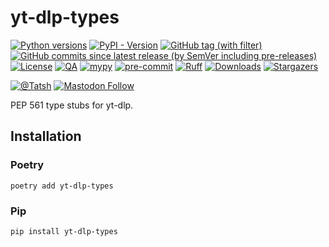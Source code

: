 # yt-dlp-types

[![Python versions](https://img.shields.io/pypi/pyversions/yt-dlp-types.svg?color=blue&logo=python&logoColor=white)](https://www.python.org/)
[![PyPI - Version](https://img.shields.io/pypi/v/yt-dlp-types)](https://pypi.org/project/yt-dlp-types/)
[![GitHub tag (with filter)](https://img.shields.io/github/v/tag/Tatsh/yt-dlp-types)](https://github.com/Tatsh/yt-dlp-types/tags)
[![GitHub commits since latest release (by SemVer including pre-releases)](https://img.shields.io/github/commits-since/Tatsh/yt-dlp-types/v0.0.16/master)](https://github.com/Tatsh/yt-dlp-types/compare/v0.0.16...master)
[![License](https://img.shields.io/github/license/Tatsh/yt-dlp-types)](https://github.com/Tatsh/yt-dlp-types/blob/master/LICENSE.txt)
[![QA](https://github.com/Tatsh/yt-dlp-types/actions/workflows/qa.yml/badge.svg)](https://github.com/Tatsh/yt-dlp-types/actions/workflows/qa.yml)
[![mypy](https://www.mypy-lang.org/static/mypy_badge.svg)](http://mypy-lang.org/)
[![pre-commit](https://img.shields.io/badge/pre--commit-enabled-brightgreen?logo=pre-commit&logoColor=white)](https://github.com/pre-commit/pre-commit)
[![Ruff](https://img.shields.io/endpoint?url=https://raw.githubusercontent.com/astral-sh/ruff/main/assets/badge/v2.json)](https://github.com/astral-sh/ruff)
[![Downloads](https://static.pepy.tech/badge/yt-dlp-types/month)](https://pepy.tech/project/yt-dlp-types)
[![Stargazers](https://img.shields.io/github/stars/Tatsh/yt-dlp-types?logo=github&style=flat)](https://github.com/Tatsh/yt-dlp-types/stargazers)

[![@Tatsh](https://img.shields.io/badge/dynamic/json?url=https%3A%2F%2Fpublic.api.bsky.app%2Fxrpc%2Fapp.bsky.actor.getProfile%2F%3Factor%3Ddid%3Aplc%3Auq42idtvuccnmtl57nsucz72%26query%3D%24.followersCount%26style%3Dsocial%26logo%3Dbluesky%26label%3DFollow%2520%40Tatsh&query=%24.followersCount&style=social&logo=bluesky&label=Follow%20%40Tatsh)](https://bsky.app/profile/tatsh.bsky.social)
[![Mastodon Follow](https://img.shields.io/mastodon/follow/109370961877277568?domain=hostux.social&style=social)](https://hostux.social/@tatsh)

PEP 561 type stubs for yt-dlp.

## Installation

### Poetry

```shell
poetry add yt-dlp-types
```

### Pip

```shell
pip install yt-dlp-types
```
